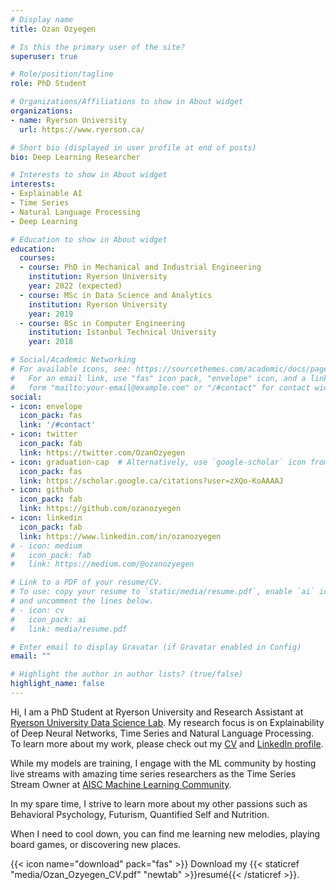 ```yaml
---
# Display name
title: Ozan Ozyegen

# Is this the primary user of the site?
superuser: true

# Role/position/tagline
role: PhD Student

# Organizations/Affiliations to show in About widget
organizations:
- name: Ryerson University
  url: https://www.ryerson.ca/

# Short bio (displayed in user profile at end of posts)
bio: Deep Learning Researcher

# Interests to show in About widget
interests:
- Explainable AI
- Time Series
- Natural Language Processing
- Deep Learning

# Education to show in About widget
education:
  courses:
  - course: PhD in Mechanical and Industrial Engineering
    institution: Ryerson University
    year: 2022 (expected)
  - course: MSc in Data Science and Analytics
    institution: Ryerson University
    year: 2019
  - course: BSc in Computer Engineering
    institution: Istanbul Technical University
    year: 2018

# Social/Academic Networking
# For available icons, see: https://sourcethemes.com/academic/docs/page-builder/#icons
#   For an email link, use "fas" icon pack, "envelope" icon, and a link in the
#   form "mailto:your-email@example.com" or "/#contact" for contact widget.
social:
- icon: envelope
  icon_pack: fas
  link: '/#contact'
- icon: twitter
  icon_pack: fab
  link: https://twitter.com/OzanOzyegen
- icon: graduation-cap  # Alternatively, use `google-scholar` icon from `ai` icon pack
  icon_pack: fas
  link: https://scholar.google.ca/citations?user=zXQo-KoAAAAJ
- icon: github
  icon_pack: fab
  link: https://github.com/ozanozyegen
- icon: linkedin
  icon_pack: fab
  link: https://www.linkedin.com/in/ozanozyegen
# - icon: medium
#   icon_pack: fab
#   link: https://medium.com/@ozanozyegen

# Link to a PDF of your resume/CV.
# To use: copy your resume to `static/media/resume.pdf`, enable `ai` icons in `params.toml`, 
# and uncomment the lines below.
# - icon: cv
#   icon_pack: ai
#   link: media/resume.pdf

# Enter email to display Gravatar (if Gravatar enabled in Config)
email: ""

# Highlight the author in author lists? (true/false)
highlight_name: false
---
```


Hi, I am a PhD Student at Ryerson University and Research Assistant at [Ryerson University Data Science Lab](https://www.ryerson.ca/dsl/). My research focus is on Explainability of Deep Neural Networks, Time Series and Natural Language Processing. To learn more about my work, please check out my [CV](media/Ozan_Ozyegen_CV.pdf) and [LinkedIn profile](https://www.linkedin.com/in/ozanozyegen/).

While my models are training, I engage with the ML community  by hosting live streams with amazing time series researchers as the Time Series Stream Owner at [AISC Machine Learning Community](https://ai.science/).

In my spare time, I strive to learn more about my other passions such as Behavioral Psychology, Futurism, Quantified Self and Nutrition.

When I need to cool down, you can find me learning new melodies, playing board games, or discovering new places.

{{< icon name="download" pack="fas" >}} Download my {{< staticref "media/Ozan_Ozyegen_CV.pdf" "newtab" >}}resumé{{< /staticref >}}.
